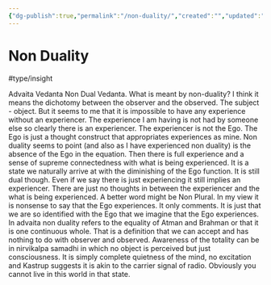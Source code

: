 ```yaml
---
{"dg-publish":true,"permalink":"/non-duality/","created":"","updated":""}
---
```


<!-- Google tag (gtag.js) --> <script async src="https://www.googletagmanager.com/gtag/js?id=G-VTS8P5L3R1"></script> <script> window.dataLayer = window.dataLayer || []; function gtag(){dataLayer.push(arguments);} gtag('js', new Date()); gtag('config', 'G-VTS8P5L3R1'); </script>

# Non Duality

#type/insight 

Advaita Vedanta Non Dual Vedanta. What is meant by non-duality? I think it means the dichotomy between the observer and the observed. The subject - object. But it seems to me that it is impossible to have any experience without an experiencer. The experience I am having is not had by someone else  so clearly there is an experiencer. The experiencer is not the Ego. The Ego is just a thought construct that appropriates experiences as mine. 
Non duality seems to point (and also as I have experienced non duality) is the absence of the Ego in the equation. Then there is full experience and a sense of supreme connectedness with what is being experienced. It is a state we naturally arrive at with the diminishing of the Ego function. It is still dual though. Even if we say there is just experiencing it still implies an experiencer. There are just no thoughts in between the experiencer and the what is being experienced. A better word might be Non Plural. In my view it is nonsense to say that the Ego experiences. It only comments. It is just that we are so identified with the Ego that we imagine that the Ego experiences.
In advaita non duality refers to the equality of Atman and Brahman or that it is one continuous whole. That is a definition that we can accept and has nothing to do with observer and observed. Awareness of the totality can be in nirvikalpa samadhi in which no object is perceived but just consciousness. It is simply complete quietness of the mind, no excitation and Kastrup suggests it is akin to the carrier signal of radio. Obviously you cannot live in this world in that state.